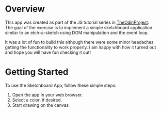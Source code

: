 # Overview
This app was created as part of the JS tutorial series in [TheOdinProject](https://www.theodinproject.com/lessons/foundations-etch-a-sketch). The goal of the exercise is to implement a simple sketchboard application similar to an etch-a-sketch using DOM manipulation and the event loop. 

It was a lot of fun to build this although there were some minor headaches getting the functionality to work properly. I am happy with how it turned out and hope you will have fun checking it out!

# Getting Started

To use the Sketchboard App, follow these simple steps:

1. Open the app in your web browser.
2. Select a color, if desired.
3. Start drawing on the canvas.
